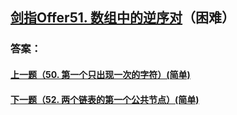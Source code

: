 ## [剑指Offer51. 数组中的逆序对](https://leetcode-cn.com/problems/merge-two-sorted-lists/)（困难）





### 答案：



#### [上一题（50. 第一个只出现一次的字符）(简单)](https://github.com/sdwwld/leetCode/blob/master/src/main/java/com/wld/java/offer/剑指Offer50.md)

#### [下一题（52. 两个链表的第一个公共节点）(简单)](https://github.com/sdwwld/leetCode/blob/master/src/main/java/com/wld/java/offer/剑指Offer52.md)